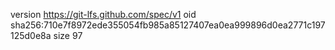 version https://git-lfs.github.com/spec/v1
oid sha256:710e7f8972ede355054fb985a85127407ea0ea999896d0ea2771c197125d0e8a
size 97
